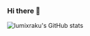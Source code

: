### Hi there 👋

<!--
**lumixraku/lumixraku** is a ✨ _special_ ✨ repository because its `README.md` (this file) appears on your GitHub profile.

Here are some ideas to get you started:

- 🔭 I’m currently working on canvas
- 🌱 I’m currently learning shader

-->

![lumixraku's GitHub stats](https://github-readme-stats.vercel.app/api?username=lumixraku)
